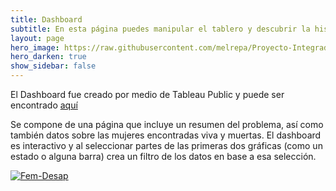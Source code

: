 ```yaml
---
title: Dashboard
subtitle: En esta página puedes manipular el tablero y descubrir la historia
layout: page
hero_image: https://raw.githubusercontent.com/melrepa/Proyecto-Integrador-Ing-Car/main/docs/imagenes/feminicidio-2.jpg
hero_darken: true
show_sidebar: false
---
```


El Dashboard fue creado por medio de Tableau Public y puede ser encontrado [aquí](https://public.tableau.com/views/Feminicidios_desaparecidas/Dashboard1?:language=en-US&:display_count=n&:origin=viz_share_link)

Se compone de una página que incluye un resumen del problema, así como también datos sobre las mujeres encontradas viva y muertas. 
El dashboard es interactivo y al seleccionar partes de las primeras dos gráficas (como un estado o alguna barra) crea un filtro de los datos en base a esa selección. 


<div class='tableauPlaceholder' id='viz1669937168365' style='position: relative'><noscript><a href='#'><img alt='Fem-Desap ' src='https:&#47;&#47;public.tableau.com&#47;static&#47;images&#47;P8&#47;P8QM9B4SR&#47;1_rss.png' style='border: none' /></a></noscript><object class='tableauViz'  style='display:none;'><param name='host_url' value='https%3A%2F%2Fpublic.tableau.com%2F' /> <param name='embed_code_version' value='3' /> <param name='path' value='shared&#47;P8QM9B4SR' /> <param name='toolbar' value='yes' /><param name='static_image' value='https:&#47;&#47;public.tableau.com&#47;static&#47;images&#47;P8&#47;P8QM9B4SR&#47;1.png' /> <param name='animate_transition' value='yes' /><param name='display_static_image' value='yes' /><param name='display_spinner' value='yes' /><param name='display_overlay' value='yes' /><param name='display_count' value='yes' /><param name='language' value='en-US' /><param name='filter' value='publish=yes' /></object></div>                
